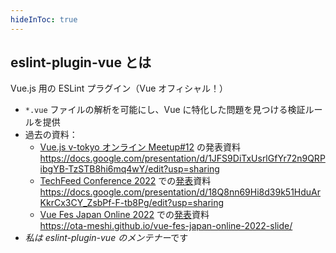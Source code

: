 ```yaml
---
hideInToc: true
---
```


## eslint-plugin-vue とは

Vue.js 用の ESLint プラグイン（Vue オフィシャル！）

- `*.vue` ファイルの解析を可能にし、Vue に特化した問題を見つける検証ルールを提供
- 過去の資料：
  - [Vue.js v-tokyo オンライン Meetup#12](https://vuejs-meetup.connpass.com/event/195236/) の発表資料
    <https://docs.google.com/presentation/d/1JFS9DiTxUsrlGfYr72n9QRPibgYB-TzSTB8hi6mq4wY/edit?usp=sharing>
  - [TechFeed Conference 2022](https://techfeed.io/events/techfeed-conference-2022) での[発表](https://techfeed.io/entries/629ef550a192e46aa36a7760)資料
    <https://docs.google.com/presentation/d/18Q8nn69Hi8d39k51HduArKkrCx3CY_ZsbPf-F-tb8Pg/edit?usp=sharing>
  - [Vue Fes Japan Online 2022](https://vuefes.jp/2022/) での[発表](https://vuefes.jp/2022/sessions/ota-meshi)資料  
    <https://ota-meshi.github.io/vue-fes-japan-online-2022-slide/>
- *私は eslint-plugin-vue のメンテナー*です
